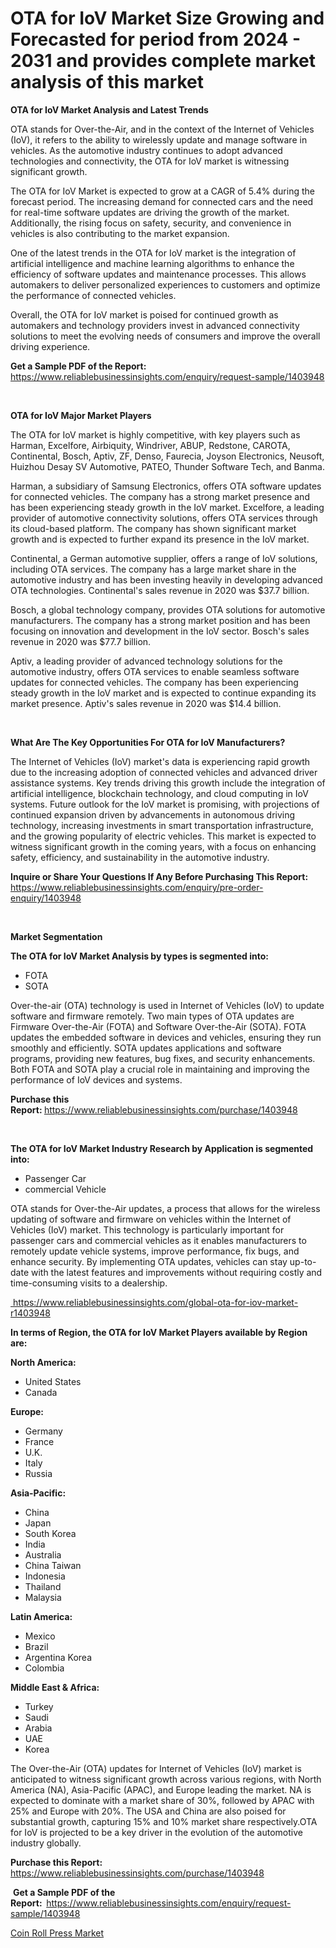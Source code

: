 <p><h1>OTA for IoV Market Size Growing and Forecasted for period from 2024 - 2031 and provides complete market analysis of this market</h1></p><p><strong>OTA for IoV Market Analysis and Latest Trends</strong></p>
<p><p>OTA stands for Over-the-Air, and in the context of the Internet of Vehicles (IoV), it refers to the ability to wirelessly update and manage software in vehicles. As the automotive industry continues to adopt advanced technologies and connectivity, the OTA for IoV market is witnessing significant growth.</p><p>The OTA for IoV Market is expected to grow at a CAGR of 5.4% during the forecast period. The increasing demand for connected cars and the need for real-time software updates are driving the growth of the market. Additionally, the rising focus on safety, security, and convenience in vehicles is also contributing to the market expansion.</p><p>One of the latest trends in the OTA for IoV market is the integration of artificial intelligence and machine learning algorithms to enhance the efficiency of software updates and maintenance processes. This allows automakers to deliver personalized experiences to customers and optimize the performance of connected vehicles.</p><p>Overall, the OTA for IoV market is poised for continued growth as automakers and technology providers invest in advanced connectivity solutions to meet the evolving needs of consumers and improve the overall driving experience.</p></p>
<p><strong>Get a Sample PDF of the Report:&nbsp;</strong> <a href="https://www.reliablebusinessinsights.com/enquiry/request-sample/1403948">https://www.reliablebusinessinsights.com/enquiry/request-sample/1403948</a></p>
<p>&nbsp;</p>
<p><strong>OTA for IoV Major Market Players</strong></p>
<p><p>The OTA for IoV market is highly competitive, with key players such as Harman, Excelfore, Airbiquity, Windriver, ABUP, Redstone, CAROTA, Continental, Bosch, Aptiv, ZF, Denso, Faurecia, Joyson Electronics, Neusoft, Huizhou Desay SV Automotive, PATEO, Thunder Software Tech, and Banma.</p><p>Harman, a subsidiary of Samsung Electronics, offers OTA software updates for connected vehicles. The company has a strong market presence and has been experiencing steady growth in the IoV market. Excelfore, a leading provider of automotive connectivity solutions, offers OTA services through its cloud-based platform. The company has shown significant market growth and is expected to further expand its presence in the IoV market.</p><p>Continental, a German automotive supplier, offers a range of IoV solutions, including OTA services. The company has a large market share in the automotive industry and has been investing heavily in developing advanced OTA technologies. Continental's sales revenue in 2020 was $37.7 billion.</p><p>Bosch, a global technology company, provides OTA solutions for automotive manufacturers. The company has a strong market position and has been focusing on innovation and development in the IoV sector. Bosch's sales revenue in 2020 was $77.7 billion.</p><p>Aptiv, a leading provider of advanced technology solutions for the automotive industry, offers OTA services to enable seamless software updates for connected vehicles. The company has been experiencing steady growth in the IoV market and is expected to continue expanding its market presence. Aptiv's sales revenue in 2020 was $14.4 billion.</p></p>
<p>&nbsp;</p>
<p><strong>What Are The Key Opportunities For OTA for IoV Manufacturers?</strong></p>
<p><p>The Internet of Vehicles (IoV) market's data is experiencing rapid growth due to the increasing adoption of connected vehicles and advanced driver assistance systems. Key trends driving this growth include the integration of artificial intelligence, blockchain technology, and cloud computing in IoV systems. Future outlook for the IoV market is promising, with projections of continued expansion driven by advancements in autonomous driving technology, increasing investments in smart transportation infrastructure, and the growing popularity of electric vehicles. This market is expected to witness significant growth in the coming years, with a focus on enhancing safety, efficiency, and sustainability in the automotive industry.</p></p>
<p><strong>Inquire or Share Your Questions If Any Before Purchasing This Report:</strong> <a href="https://www.reliablebusinessinsights.com/enquiry/pre-order-enquiry/1403948">https://www.reliablebusinessinsights.com/enquiry/pre-order-enquiry/1403948</a></p>
<p>&nbsp;</p>
<p><strong>Market Segmentation</strong></p>
<p><strong>The OTA for IoV Market Analysis by types is segmented into:</strong></p>
<p><ul><li>FOTA</li><li>SOTA</li></ul></p>
<p><p>Over-the-air (OTA) technology is used in Internet of Vehicles (IoV) to update software and firmware remotely. Two main types of OTA updates are Firmware Over-the-Air (FOTA) and Software Over-the-Air (SOTA). FOTA updates the embedded software in devices and vehicles, ensuring they run smoothly and efficiently. SOTA updates applications and software programs, providing new features, bug fixes, and security enhancements. Both FOTA and SOTA play a crucial role in maintaining and improving the performance of IoV devices and systems.</p></p>
<p><strong>Purchase this Report:&nbsp;</strong><a href="https://www.reliablebusinessinsights.com/purchase/1403948">https://www.reliablebusinessinsights.com/purchase/1403948</a></p>
<p>&nbsp;</p>
<p><strong>The OTA for IoV Market Industry Research by Application is segmented into:</strong></p>
<p><ul><li>Passenger Car</li><li>commercial Vehicle</li></ul></p>
<p><p>OTA stands for Over-the-Air updates, a process that allows for the wireless updating of software and firmware on vehicles within the Internet of Vehicles (IoV) market. This technology is particularly important for passenger cars and commercial vehicles as it enables manufacturers to remotely update vehicle systems, improve performance, fix bugs, and enhance security. By implementing OTA updates, vehicles can stay up-to-date with the latest features and improvements without requiring costly and time-consuming visits to a dealership.</p></p>
<p><a href="https://www.reliablebusinessinsights.com/global-ota-for-iov-market-r1403948">&nbsp;https://www.reliablebusinessinsights.com/global-ota-for-iov-market-r1403948</a></p>
<p><strong>In terms of Region, the OTA for IoV Market Players available by Region are:</strong></p>
<p>
    <p> <strong> North America: </strong>
        <ul>
            <li>United States</li>
            <li>Canada</li>
        </ul>
        </p> 
    <p> <strong> Europe: </strong>
        <ul>
            <li>Germany</li>
            <li>France</li>
            <li>U.K.</li>
            <li>Italy</li>
            <li>Russia</li>
        </ul>
        </p> 
    <p> <strong> Asia-Pacific: </strong>
        <ul>
            <li>China</li>
            <li>Japan</li>
            <li>South Korea</li>
            <li>India</li>
            <li>Australia</li>
            <li>China Taiwan</li>
            <li>Indonesia</li>
            <li>Thailand</li>
            <li>Malaysia</li>
        </ul>
        </p> 
    <p> <strong> Latin America: </strong>
        <ul>
            <li>Mexico</li>
            <li>Brazil</li>
            <li>Argentina Korea</li>
            <li>Colombia</li>
        </ul>
        </p> 
    <p> <strong> Middle East & Africa: </strong>
        <ul>
            <li>Turkey</li>
            <li>Saudi</li>
            <li>Arabia</li>
            <li>UAE</li>
            <li>Korea</li>
        </ul>
    </p>
    </p>
<p><p>The Over-the-Air (OTA) updates for Internet of Vehicles (IoV) market is anticipated to witness significant growth across various regions, with North America (NA), Asia-Pacific (APAC), and Europe leading the market. NA is expected to dominate with a market share of 30%, followed by APAC with 25% and Europe with 20%. The USA and China are also poised for substantial growth, capturing 15% and 10% market share respectively.OTA for IoV is projected to be a key driver in the evolution of the automotive industry globally.</p></p>
<p><strong>Purchase this Report: </strong><a href="https://www.reliablebusinessinsights.com/purchase/1403948">https://www.reliablebusinessinsights.com/purchase/1403948</a></p>
<p>&nbsp;<strong>Get a Sample PDF of the Report:&nbsp;&nbsp;</strong><a href="https://www.reliablebusinessinsights.com/enquiry/request-sample/1403948">https://www.reliablebusinessinsights.com/enquiry/request-sample/1403948</a></p>
<p><strong></strong></p>
<p><p><a href="https://github.com/JeanneSawayn2023/Market-Research-Report-List-1/blob/main/coin-roll-press-market.md">Coin Roll Press Market</a></p></p>